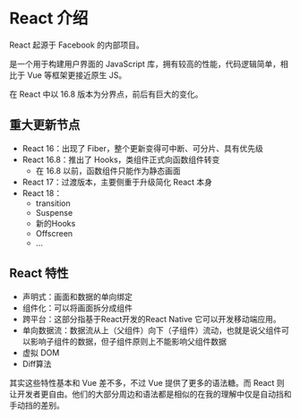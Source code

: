 # React 介绍

React 起源于 Facebook 的内部项目。

是一个用于构建用户界面的 JavaScript 库，拥有较高的性能，代码逻辑简单，相比于 Vue 等框架更接近原生 JS。

在 React 中以 16.8 版本为分界点，前后有巨大的变化。

## 重大更新节点

- React 16：出现了 Fiber，整个更新变得可中断、可分片、具有优先级
- React 16.8：推出了 Hooks，类组件正式向函数组件转变
  - 在 16.8 以前，函数组件只能作为静态画面
- React 17：过渡版本，主要侧重于升级简化 React 本身
- React 18：
  - transition
  - Suspense
  - 新的Hooks
  - Offscreen
  - ...

## React 特性

- 声明式：画面和数据的单向绑定
- 组件化：可以将画面拆分成组件
- 跨平台：这部分指基于React开发的React Native 它可以开发移动端应用。
- 单向数据流：数据流从上（父组件）向下（子组件）流动，也就是说父组件可以影响子组件的数据，但子组件原则上不能影响父组件数据
- 虚拟 DOM
- Diff算法

其实这些特性基本和 Vue 差不多，不过 Vue 提供了更多的语法糖。而 React 则让开发者更自由。他们的大部分周边和语法都是相似的在我的理解中仅是自动挡和手动挡的差别。
